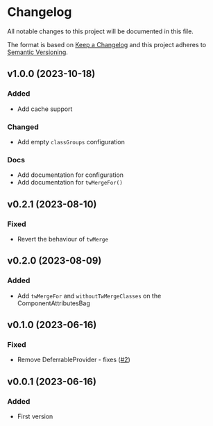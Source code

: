 # Changelog
All notable changes to this project will be documented in this file.

The format is based on [Keep a Changelog](http://keepachangelog.com/)
and this project adheres to [Semantic Versioning](http://semver.org/).

## v1.0.0 (2023-10-18)
### Added
- Add cache support

### Changed
- Add empty `classGroups` configuration

### Docs
- Add documentation for configuration
- Add documentation for `twMergeFor()`

## v0.2.1 (2023-08-10)
### Fixed
- Revert the behaviour of `twMerge`

## v0.2.0 (2023-08-09)
### Added
- Add `twMergeFor` and `withoutTwMergeClasses` on the ComponentAttributesBag

## v0.1.0 (2023-06-16)
### Fixed
- Remove DeferrableProvider - fixes ([#2](https://github.com/gehrisandro/tailwind-merge-laravel/issues/2))

## v0.0.1 (2023-06-16)
### Added
- First version
